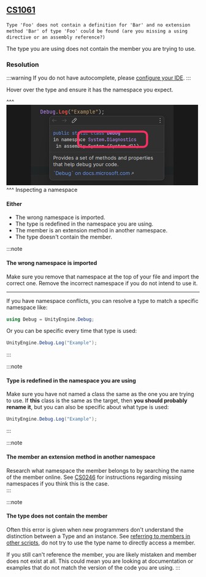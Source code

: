 ## [CS1061](https://docs.microsoft.com/en-us/dotnet/csharp/language-reference/compiler-messages/cs1061)

```
Type 'Foo' does not contain a definition for 'Bar' and no extension method 'Bar' of type 'Foo' could be found (are you missing a using directive or an assembly reference?)
```

The type you are using does not contain the member you are trying to use.

### Resolution
:::warning
If you do not have autocomplete, please [configure your IDE](../IDE%20Configuration.md).
:::

Hover over the type and ensure it has the namespace you expect.

^^^
![Inspecting namespaces by hovering](inspecting-namespaces.png)
^^^ Inspecting a namespace

#### Either
- The wrong namespace is imported.
- The type is redefined in the namespace you are using.
- The member is an extension method in another namespace.
- The type doesn't contain the member.

:::note
#### The wrong namespace is imported
Make sure you remove that namespace at the top of your file and import the correct one.
Remove the incorrect namespace if you do not intend to use it.

---
If you have namespace conflicts, you can resolve a type to match a specific namespace like:

```csharp
using Debug = UnityEngine.Debug;
```
Or you can be specific every time that type is used:
```csharp
UnityEngine.Debug.Log("Example");
```

:::

:::note
#### Type is redefined in the namespace you are using
Make sure you have not named a class the same as the one you are trying to use.
If **this** class is the same as the target, then **you should probably rename it**, but you can also be specific about what type is used:
```csharp
UnityEngine.Debug.Log("Example");
```

:::

:::note  
#### The member an extension method in another namespace
Research what namespace the member belongs to by searching the name of the member online.
See [CS0246](CS0246.md) for instructions regarding missing namespaces if you think this is the case.  
:::


:::note
#### The type does not contain the member
Often this error is given when new programmers don't understand the distinction between a Type and an instance.
See [referring to members in other scripts](../References.md), do not try to use the type name to directly access a member.

If you still can't reference the member, you are likely mistaken and member does not exist at all. This could mean you are looking at documentation or examples that do not match the version of the code you are using.
:::
